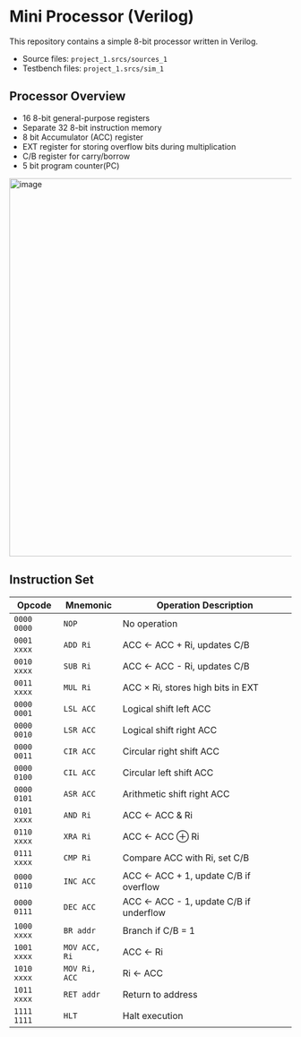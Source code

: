 # Mini Processor (Verilog)

This repository contains a simple 8-bit processor written in Verilog.

- Source files: `project_1.srcs/sources_1`
- Testbench files: `project_1.srcs/sim_1`

## Processor Overview

- 16 8-bit general-purpose registers
- Separate 32 8-bit instruction memory
- 8 bit Accumulator (ACC) register 
- EXT register for storing overflow bits during multiplication
- C/B register for carry/borrow
- 5 bit program counter(PC)

<img width="1202" height="675" alt="image" src="https://github.com/user-attachments/assets/10ed5968-772d-4144-8d09-df8a2812d955" />

## Instruction Set

| Opcode     | Mnemonic      | Operation Description                            |
|------------|---------------|--------------------------------------------------|
| `0000 0000`| `NOP`         | No operation                                     |
| `0001 xxxx`| `ADD Ri`      | ACC ← ACC + Ri, updates C/B                      |
| `0010 xxxx`| `SUB Ri`      | ACC ← ACC - Ri, updates C/B                      |
| `0011 xxxx`| `MUL Ri`      | ACC × Ri, stores high bits in EXT               |
| `0000 0001`| `LSL ACC`     | Logical shift left ACC                           |
| `0000 0010`| `LSR ACC`     | Logical shift right ACC                          |
| `0000 0011`| `CIR ACC`     | Circular right shift ACC                         |
| `0000 0100`| `CIL ACC`     | Circular left shift ACC                          |
| `0000 0101`| `ASR ACC`     | Arithmetic shift right ACC                       |
| `0101 xxxx`| `AND Ri`      | ACC ← ACC & Ri                                   |
| `0110 xxxx`| `XRA Ri`      | ACC ← ACC ⊕ Ri                                   |
| `0111 xxxx`| `CMP Ri`      | Compare ACC with Ri, set C/B                     |
| `0000 0110`| `INC ACC`     | ACC ← ACC + 1, update C/B if overflow            |
| `0000 0111`| `DEC ACC`     | ACC ← ACC - 1, update C/B if underflow           |
| `1000 xxxx`| `BR addr`     | Branch if C/B = 1                                |
| `1001 xxxx`| `MOV ACC, Ri` | ACC ← Ri                                         |
| `1010 xxxx`| `MOV Ri, ACC` | Ri ← ACC                                         |
| `1011 xxxx`| `RET addr`    | Return to address                                |
| `1111 1111`| `HLT`         | Halt execution                                   |
